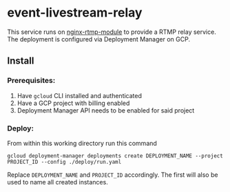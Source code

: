 # event-livestream-relay

This service runs on [nginx-rtmp-module](https://github.com/arut/nginx-rtmp-module/issues) to provide a RTMP relay service. The deployment is configured via Deployment Manager on GCP.


## Install

### Prerequisites:
1. Have `gcloud` CLI installed and authenticated
2. Have a GCP project with billing enabled
3. Deployment Manager API needs to be enabled for said project

### Deploy:
From within this working directory run this command 
```shell
gcloud deployment-manager deployments create DEPLOYMENT_NAME --project PROJECT_ID --config ./deploy/run.yaml
```
Replace `DEPLOYMENT_NAME` and `PROJECT_ID` accordingly. The first will also be used to name all created instances.